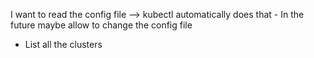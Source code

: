 I want to read the config file --> kubectl automatically does that 
    - In the future maybe allow to change the config file 

- List all the clusters
